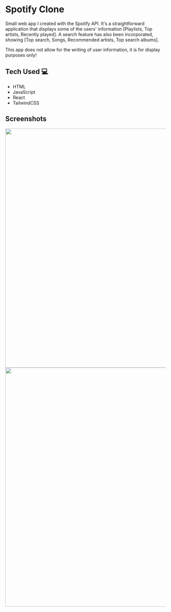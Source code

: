 
# Spotify Clone

Small web app I created with the Spotify API. It's a straightforward application that displays some of the users' information [Playlists, Top artists, Recently played]. A search feature has also been incorporated, showing [Top search, Songs, Recommended artists, Top search albums].

This app does not allow for the writing of user information, it is for display purposes only!

## Tech Used 💻
* HTML 
* JavaScript
* React 
* TailwindCSS

## Screenshots
<img src="https://github.com/maxxjonesyy/spotify_clone/assets/73814371/ca046b86-4c2a-4b79-a38f-d6ec42ed70f5)" width="750">
<img src="https://github.com/maxxjonesyy/spotify_clone/assets/73814371/714d447e-b7c6-4e24-bb36-3fe124701bc6)" width="750">




